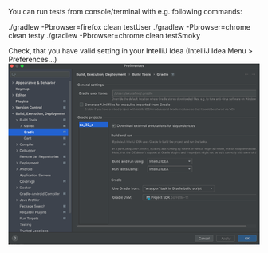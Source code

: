 You can run tests from console/terminal with e.g. following commands:

  ./gradlew -Pbrowser=firefox clean testUser
  ./gradlew -Pbrowser=chrome clean testy
  ./gradlew -Pbrowser=chrome clean testSmoky

Check, that you have valid setting in your IntelliJ Idea (IntelliJ Idea Menu > Preferences...)
![img.png](img.png)
